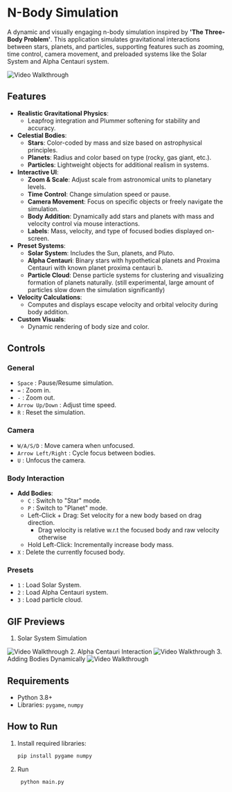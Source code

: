 # N-Body Simulation

A dynamic and visually engaging n-body simulation inspired by **'The Three-Body Problem'**. This application simulates gravitational interactions between stars, planets, and particles, supporting features such as zooming, time control, camera movement, and preloaded systems like the Solar System and Alpha Centauri system.

<img src='https://media1.giphy.com/media/v1.Y2lkPTc5MGI3NjExbzdwZnk2OTNhZXZyZHpkYjJ1ejQ3ZnE0ODlnbHl1ZTl6NzMwc2Q3YSZlcD12MV9pbnRlcm5hbF9naWZfYnlfaWQmY3Q9Zw/JfXHoVupwiljVT866u/giphy.gif' title='Video Walkthrough' alt='Video Walkthrough' />

## Features

- **Realistic Gravitational Physics**:  
  - Leapfrog integration and Plummer softening for stability and accuracy.
- **Celestial Bodies**:  
  - **Stars**: Color-coded by mass and size based on astrophysical principles.
  - **Planets**: Radius and color based on type (rocky, gas giant, etc.).
  - **Particles**: Lightweight objects for additional realism in systems.
- **Interactive UI**:  
  - **Zoom & Scale**: Adjust scale from astronomical units to planetary levels.  
  - **Time Control**: Change simulation speed or pause.  
  - **Camera Movement**: Focus on specific objects or freely navigate the simulation.  
  - **Body Addition**: Dynamically add stars and planets with mass and velocity control via mouse interactions.
  - **Labels**: Mass, velocity, and type of focused bodies displayed on-screen.
- **Preset Systems**:  
  - **Solar System**: Includes the Sun, planets, and Pluto.  
  - **Alpha Centauri**: Binary stars with hypothetical planets and Proxima Centauri with known planet proxima centauri b.  
  - **Particle Cloud**: Dense particle systems for clustering and visualizing formation of planets naturally. (still experimental, large amount of particles slow down the simulation significantly)
- **Velocity Calculations**:  
  - Computes and displays escape velocity and orbital velocity during body addition.
- **Custom Visuals**:  
  - Dynamic rendering of body size and color.  

## Controls

### General
- `Space` : Pause/Resume simulation.
- `=` : Zoom in.
- `-` : Zoom out.
- `Arrow Up/Down` : Adjust time speed.
- `R` : Reset the simulation.

### Camera
- `W/A/S/D` : Move camera when unfocused.
- `Arrow Left/Right` : Cycle focus between bodies.
- `U` : Unfocus the camera.

### Body Interaction
- **Add Bodies**:  
  - `C` : Switch to "Star" mode.  
  - `P` : Switch to "Planet" mode.  
  - Left-Click + Drag: Set velocity for a new body based on drag direction.
    - Drag velocity is relative w.r.t the focused body and raw velocity otherwise  
  - Hold Left-Click: Incrementally increase body mass.
- `X` : Delete the currently focused body.

### Presets
- `1` : Load Solar System.  
- `2` : Load Alpha Centauri system.  
- `3` : Load particle cloud.

## GIF Previews
1. Solar System Simulation
<img src='https://media2.giphy.com/media/v1.Y2lkPTc5MGI3NjExOTc0OHp3bDloZ3d6MDQ3ZHRveG5nMWt5Y25ldGs0M241M2ZqaXZjNCZlcD12MV9pbnRlcm5hbF9naWZfYnlfaWQmY3Q9Zw/KVhz36PLsePtgZHKht/giphy.gif' title='Video Walkthrough' alt='Video Walkthrough' />
2. Alpha Centauri Interaction
<img src='https://media4.giphy.com/media/v1.Y2lkPTc5MGI3NjExMnp4MjltaDhxMTVjdHBuejV0Zm81d3c1M3A2OHBnNjFqMXR4ZGQ2cCZlcD12MV9pbnRlcm5hbF9naWZfYnlfaWQmY3Q9Zw/VIZVjC6nWPvqFMZbdT/giphy.gif' title='Video Walkthrough' alt='Video Walkthrough' />
3. Adding Bodies Dynamically
<img src='https://media0.giphy.com/media/v1.Y2lkPTc5MGI3NjExbWc2NWc1ZnZlajNhazJxYnFpMWQ5aDZ0dmc2NTZ3ZmFmOTRteHJsMSZlcD12MV9pbnRlcm5hbF9naWZfYnlfaWQmY3Q9Zw/eI1ouNWCFBfqGvtw7j/giphy.gif' title='Video Walkthrough' alt='Video Walkthrough' />


## Requirements

- Python 3.8+
- Libraries: `pygame`, `numpy`

## How to Run

1. Install required libraries:
   ```bash
   pip install pygame numpy
   ```
2. Run 
   ```
    python main.py
   ```
